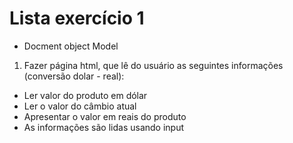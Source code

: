 # Lista exercício 1
- Docment object Model

1) Fazer página html, que lê do usuário as seguintes informações (conversão dolar - real):

- Ler valor do produto em dólar
- Ler o valor do câmbio atual
- Apresentar o valor em reais do produto
- As informações são lidas usando input 